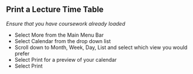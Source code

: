 
## **Print a Lecture Time Table**
*Ensure that you have coursework already loaded*
-	Select More from the Main Menu Bar
-	Select Calendar from the drop down list
-	Scroll down to Month, Week, Day, List and select which view you would prefer
-	Select Print for a preview of your calendar
-	Select Print

